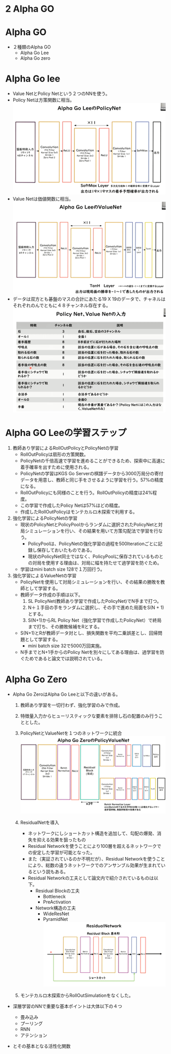<script type="text/x-mathjax-config">MathJax.Hub.Config({tex2jax:{inlineMath:[['\$','\$'],['\\(','\\)']],processEscapes:true},CommonHTML: {matchFontHeight:false}});</script>
<script type="text/javascript" async src="https://cdnjs.cloudflare.com/ajax/libs/mathjax/2.7.1/MathJax.js?config=TeX-MML-AM_CHTML"></script>




2 Alpha GO
==========

# Alpha GO
- ２種類のAlpha GO
  - Alpha Go Lee
  - Alpha Go zero
# Alpha Go lee
- Value NetとPolicy Netという２つのNNを使う。
- Policy Netは方策関数に相当。
![kakunin](imgs/Policynet.png)
- Value Netは価値関数に相当。
![kakunin](imgs/ValueNet.png)
- データは双方とも碁盤のマスの合計にあたる19 X 19のデータで、チャネルはそれぞれのんでともに４８チャンネル存在する。
![kakunin](imgs/ChannelsOfPNVN.png)

# Alpha GO Leeの学習ステップ
1. 教師あり学習によるRollOutPolicyとPolicyNetの学習
   - RollOutPolicyは扇形の方策関数。
   - PolicyNetの千倍高速で学習を進めることができるため、探索中に高速に着手確率を出すために使用される。
   - PolicyNetの学習はKGS Go Serverの棋譜データから3000万局分の寄付データを用意し、教師と同じ手をさせるように学習を行う。57%の精度になる。
   - RollOutPolicyにも同様のことを行う。RollOutPolicyの精度は24%程度。
   - この学習で作成したPolicy Netは57%ほどの精度。
   - 作成したRollOutPolicyはモンテカルロ木探索で利用する。
2. 強化学習によるPolicyNetの学習
   - 現状のPolicyNetとPolicyPoolからランダムに選択されたPolicyNetと対局シミュレーションを行い、その結果を用いて方策勾配法で学習を行なう。
     - PolicyPoolは、PolicyNetの強化学習の過程を500Iterationごとに記録し保存しておいたものである。
     - 現状のPolicyNet同士ではなく、PolicyPoolに保存されているものとの対局を使用する理由は、対局に幅を持たせて過学習を防ぐため。
   - 学習はmini batch size 128で１万回行う。
3. 強化学習によるValueNetの学習
   - PolicyNetを使用して対局シミュレーションを行い、その結果の勝敗を教師として学習する。
   - 教師データ作成の手順は以下。
     1. SL PolicyNet(教師あり学習で作成したPolicyNet)でN手まで打つ。
     2. N＋１手目の手をランダムに選択し、その手で進めた局面をS(N + 1)とする。
     3. S(N+1)からRL Policy Net（強化学習で作成したPolicyNet）で終局まで打ち、その勝敗候補をRとする。
   - S(N+1)とRが教師データ対とし、損失関数を平均二乗誤差とし、回帰問題として学習する。
     - mini batch size 32で5000万回実施。
   - N手までとN+1手からのPolicy Netを別々にしてある理由は、過学習を防ぐためであると論文では説明されている。
# Alpha Go Zero
- Alpha Go ZeroはAlpha Go Leeと以下の違いがある。
  1. 教師あり学習を一切行わず、強化学習のみで作成。
  2. 特徴量入力からヒューリスティックな要素を排除し石の配置のみ行うこととした。
  3. PolicyNetとValueNetを１つのネットワークに統合
![kakunin](imgs/alphagozeropvnet.png)
  4. ResidualNetを導入
     - ネットワークにしショートカット構造を追加して、勾配の爆発、消失を抑える効果を狙ったもの
     - Residual Networkを使うことにより100層を超えるネットワークでの安定した学習が可能となった。
     - また（実証されているのか不明だが）、Residual Networkを使うことにより、総数の違うネットワークでのアンサンブル効果が生まれているという説もある。
     - Residual Networkの工夫として論文内で紹介されているものは以下。
       - Residual Blockの工夫
         - Bottleneck
         - PreActivation
       - Network構造の工夫
         - WideResNet
         - PyramidNet
![kakunin](imgs/alphagozerornet.png)

  5. モンテカルロ木探索からRollOutSimulationをなくした。


- 深層学習のNNで重要な基本ポイントは大体以下の４つ
  - 畳み込み
  - プーリング
  - RNN
  - アテンション
- とその基本となる活性化関数